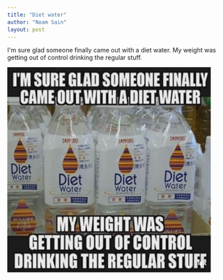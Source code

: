 ```yaml
---
title: "Diet water"
author: "Noam Sain"
layout: post
---
```


I'm sure glad someone finally came out with a diet water. My weight was getting out of control drinking the regular stuff.

![Diet water](/assets/2022/2022-10-funny04.jpg "Diet water")
